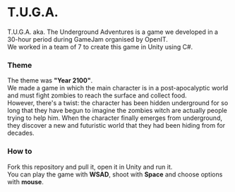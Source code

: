 # T.U.G.A.

T.U.G.A. aka. The Underground Adventures is a game we developed in a 30-hour period during GameJam organised by OpenIT.\
We worked in a team of 7 to create this game in Unity using C#.

### Theme
The theme was **"Year 2100"**.\
We made a game in which the main character is in a post-apocalyptic world and must fight zombies to reach the surface and collect food.\
However, there's a twist: the character has been hidden underground for so long that they have begun to imagine the zombies witch are actually people trying to help him. When the character finally emerges from underground, they discover a new and futuristic world that they had been hiding from for decades.

### How to
Fork this repository and pull it, open it in Unity and run it.\
You can play the game with **WSAD**, shoot with **Space** and choose options with **mouse**.




